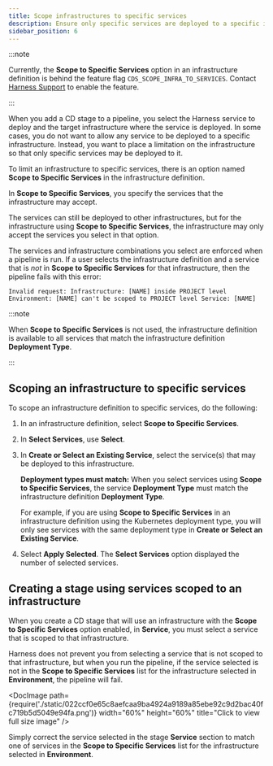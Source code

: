 ```yaml
---
title: Scope infrastructures to specific services
description: Ensure only specific services are deployed to a specific infrastructures.
sidebar_position: 6
---
```


:::note

Currently, the **Scope to Specific Services** option in an infrastructure definition is behind the feature flag `CDS_SCOPE_INFRA_TO_SERVICES`. Contact [Harness Support](mailto:support@harness.io) to enable the feature.

:::

When you add a CD stage to a pipeline, you select the Harness service to deploy and the target infrastructure where the service is deployed. In some cases, you do not want to allow any service to be deployed to a specific infrastructure. Instead, you want to place a limitation on the infrastructure so that only specific services may be deployed to it.

To limit an infrastructure to specific services, there is an option named **Scope to Specific Services** in the infrastructure definition.

In **Scope to Specific Services**, you specify the services that the infrastructure may accept. 

The services can still be deployed to other infrastructures, but for the infrastructure using **Scope to Specific Services**, the infrastructure may only accept the services you select in that option.

The services and infrastructure combinations you select are enforced when a pipeline is run. If a user selects the infrastructure definition and a service that is *not* in **Scope to Specific Services** for that infrastructure, then the pipeline fails with this error:

```
Invalid request: Infrastructure: [NAME] inside PROJECT level Environment: [NAME] can't be scoped to PROJECT level Service: [NAME]
```

:::note

When **Scope to Specific Services** is not used, the infrastructure definition is available to all services that match the infrastructure definition **Deployment Type**.

:::



## Scoping an infrastructure to specific services

To scope an infrastructure definition to specific services, do the following:

1. In an infrastructure definition, select **Scope to Specific Services**.
2. In **Select Services**, use **Select**.
3. In **Create or Select an Existing Service**, select the service(s) that may be deployed to this infrastructure.

    **Deployment types must match:** When you select services using **Scope to Specific Services**, the service **Deployment Type** must match the infrastructure definition **Deployment Type**.
  
    For example, if you are using **Scope to Specific Services** in an infrastructure definition using the Kubernetes deployment type, you will only see services with the same deployment type in **Create or Select an Existing Service**.

4. Select **Apply Selected**. The **Select Services** option displayed the number of selected services.

## Creating a stage using services scoped to an infrastructure

When you create a CD stage that will use an infrastructure with the **Scope to Specific Services** option enabled, in **Service**, you must select a service that is scoped to that infrastructure.

Harness does not prevent you from selecting a service that is not scoped to that infrastructure, but when you run the pipeline, if the service selected is not in the **Scope to Specific Services** list for the infrastructure selected in **Environment**, the pipeline will fail.

<DocImage path={require('./static/022ccf0e65c8aefcaa9ba4924a9189a85ebe92c9d2bac40fc719b5d5049e94fa.png')} width="60%" height="60%" title="Click to view full size image" />  

Simply correct the service selected in the stage **Service** section to match one of services in the **Scope to Specific Services** list for the infrastructure selected in **Environment**.

